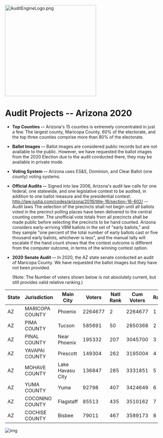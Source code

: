 <link rel="icon" type="image/x-icon" href="https://mapper.auditengine.org/assets/images/A.png">
<img src="https://copswiki.org/w/pub/Common/AuditEngine/AuditEngineLogo.png" alt="AuditEngineLogo.png" width='300' />

# Audit Projects -- Arizona 2020



- **Top Counties --** Arizona's 15 counties is extremely concentrated in just a few. The largest county, Maricopa County, 60% of the electorate, and the top three counties comprise more than 80% of the electorate.
- **Ballot Images --** Ballot images are considered public records but are not available to the public. However, we have requested the ballot images from the 2020 Election due to the audit conducted there, they may be available in private mode.

- **Voting System --** Arizona uses ES&S, Dominion, and Clear Ballot (one county) voting systems.

- **Official Audits --** Signed into law 2006, Arizona's audit law calls for one federal, one statewide, and one legislative contest to be audited, in addition to one ballot measure and the presidential contest.
  http://law.justia.com/codes/arizona/2016/title-16/section-16-602/ -- Audit laws
  The selection of the precincts shall not begin until all ballots voted in the precinct polling places have been delivered to the central counting center. The unofficial vote totals from all precincts shall be made public before selecting the precincts to be hand counted.
  Arizona considers early-arriving VBM ballots in the set of "early ballots," and they sample "one percent of the total number of early ballots cast or five thousand early ballots, whichever is less", and the manual tally will escalate if the hand count shows that the contest outcome is different from the computer outcome, in terms of the winning contest option.

- **2020 Senate Audit --** In 2020, the AZ state senate conducted an audit of Maricopa County. We have requested the ballot images but they have not been provided.

  (Note: The Number of voters shown below is not absolutely current, but still provides valid relative ranking.)



| State | Jurisdiction    | Main City        | Voters  | Natl Rank | Cum Voters | Rank | % Total | Vendor |
| ----- | --------------- | ---------------- | ------- | --------- | ---------- | ---- | ------- | ------ |
| AZ    | MARICOPA COUNTY | Phoenix          | 2264677 | 2         | 2264677    | 1    | 59.55%  | Dom.   |
| AZ    | PIMA COUNTY     | Tucson           | 585691  | 50        | 2850368    | 2    | 74.95%  | ES&S   |
| AZ    | PINAL COUNTY    | Near Phoenix     | 195332  | 207       | 3045700    | 3    | 80.09%  | ES&S   |
| AZ    | YAVAPAI COUNTY  | Prescott         | 149304  | 262       | 3195004    | 4    | 84.02%  | Unisyn |
| AZ    | MOHAVE COUNTY   | Lake Havasu City | 136847  | 285       | 3331851    | 5    | 87.62%  | ES&S   |
| AZ    | YUMA COUNTY     | Yuma             | 92798   | 407       | 3424649    | 6    | 90.06%  | ES&S   |
| AZ    | COCONINO COUNTY | Flagstaff        | 85513   | 435       | 3510162    | 7    | 92.31%  | ES&S   |
| AZ    | COCHISE COUNTY  | Bisbee           | 79011   | 467       | 3589173    | 8    | 94.38%  | ES&S   |

![img](C:\Users\raylu\Documents\GitHub\audit-engine-docsite\docs\images\aLE3_6XasVBojYLUj_tMKAmOeFoR9lMBVIp6AeMDj6i4rvza-A5vfoSZrcq0ia-oGDkF8is5VusoeaHGyZWaX_ViI_2U7L6ZFduDsdfBoV1_SxKtvRDzFdcFBFbZKsgvFmKZyWE9)
